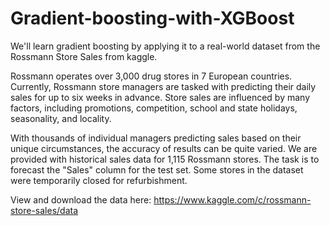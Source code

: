 # Gradient-boosting-with-XGBoost

We'll learn gradient boosting by applying it to a real-world dataset from the Rossmann Store Sales from kaggle.

Rossmann operates over 3,000 drug stores in 7 European countries. Currently, Rossmann store managers are tasked with predicting their daily sales for up to six weeks in advance. Store sales are influenced by many factors, including promotions, competition, school and state holidays, seasonality, and locality.

With thousands of individual managers predicting sales based on their unique circumstances, the accuracy of results can be quite varied. We are provided with historical sales data for 1,115 Rossmann stores. The task is to forecast the "Sales" column for the test set. Some stores in the dataset were temporarily closed for refurbishment.

View and download the data here: https://www.kaggle.com/c/rossmann-store-sales/data
